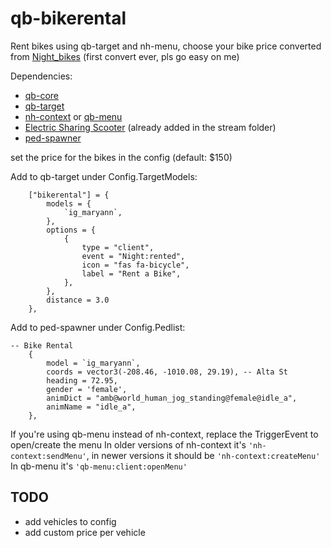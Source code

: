# qb-bikerental

Rent bikes using qb-target and nh-menu, choose your bike price
converted from [Night_bikes](https://github.com/nighmares/Night_bikes)
(first convert ever, pls go easy on me)

Dependencies:
* [qb-core](https://github.com/qbcore-framework/qb-core)
* [qb-target](https://github.com/BerkieBb/qb-target)
* [nh-context](https://github.com/nerohiro/nh-context) or [qb-menu](https://github.com/qbcore-framework/qb-menu)
* [Electric Sharing Scooter](https://www.gta5-mods.com/vehicles/portuguese-electric-sharing-scooter-addon-livery-map-editor-xml) (already added in the stream folder)
* [ped-spawner](https://github.com/sjpfeiffer/ped_spawner)

set the price for the bikes in the config (default: $150)


Add to qb-target under Config.TargetModels:
```
    ["bikerental"] = {
        models = {
            `ig_maryann`,
        },
        options = {
            {
                type = "client",
                event = "Night:rented",
                icon = "fas fa-bicycle",
                label = "Rent a Bike",
            },
        },
        distance = 3.0
    },
```

Add to ped-spawner under Config.Pedlist:
```
-- Bike Rental
    {
		model = `ig_maryann`,
		coords = vector3(-208.46, -1010.08, 29.19), -- Alta St
		heading = 72.95, 
		gender = 'female',
		animDict = "amb@world_human_jog_standing@female@idle_a", 
		animName = "idle_a",
    },
```

If you're using qb-menu instead of nh-context, replace the TriggerEvent to open/create the menu
In older versions of nh-context it's `'nh-context:sendMenu'`, in newer versions it should be `'nh-context:createMenu'`
In qb-menu it's `'qb-menu:client:openMenu'`


## TODO
* add vehicles to config
* add custom price per vehicle
